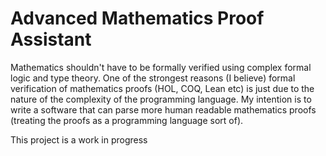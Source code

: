 # Advanced Mathematics Proof Assistant
Mathematics shouldn't have to be formally verified using complex formal logic and type theory. One of the strongest reasons (I believe) formal verification 
of mathematics proofs (HOL, COQ, Lean etc) is just due to the nature of the complexity of the programming language. My intention is to write a software that 
can parse more human readable mathematics proofs (treating the proofs as a programming language sort of).

This project is a work in progress
